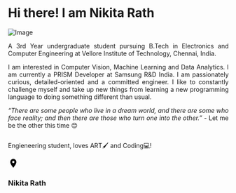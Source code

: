 # Hi there! I am Nikita Rath

![Image](src)
<p align = "justify">
A 3rd Year undergraduate student pursuing B.Tech in Electronics and Computer Engineering at Vellore Institute of Technology, Chennai, India.
</p>
<p align = "justify">
I am interested in Computer Vision, Machine Learning and Data Analytics. I am currently a PRISM Developer at Samsung R&D India. I am passionately curious, detailed-oriented and a committed engineer. I like to constantly challenge myself and take up new things from learning a new programming language to doing something different than usual.
</p>
<p align = "justify">
<I>“There are some people who live in a dream world, and there are some who face reality; and then there are those who turn one into the other.”</I> - Let me be the other this time 😊
</p>

<link rel="stylesheet" href="stylesheets/main.css">
<div class="main">
  <div class="image"><img src=""></div>
<div class=card>
  <p>Engieneering student, loves ART🖌️ and Coding💻!</p>
  <div class="location">
  <svg width="24" height="24" viewBox="0 0 24 24"> <path d="M12,11.5A2.5,2.5 0 0,1 9.5,9A2.5,2.5 0 0,1 12,6.5A2.5,2.5 0 0,1 14.5,9A2.5,2.5 0 0,1 12,11.5M12,2A7,7 0 0,0 5,9C5,14.25 12,22 12,22C12,22 19,14.25 19,9A7,7 0 0,0 12 ,2Z" /> </svg><h3>Nikita Rath</h3></div>
  <div class="icon">
    <a href="https://github.com/nikita9604" class="fa fa-github"target="_blank"></a>
    <a href="https://www.hackerrank.com/nikitarath01" class="fab fa-hackerrank"target="_blank"></a>
    <a href="https://www.linkedin.com/in/nikita-rath/" class="fa fa-linkedin"target="_blank"></a>
    <a href="www.youtube.com/c/NIKITARATH" class="fa fa-youtube"target="_blank"></a>
  </div>
  </div>
</div>
